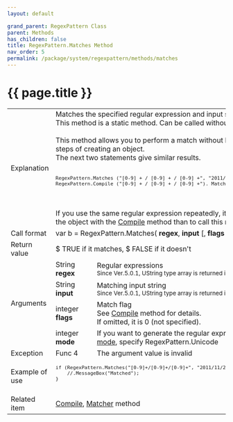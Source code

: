 ```yaml
---
layout: default

grand_parent: RegexPattern Class
parent: Methods
has_children: false
title: RegexPattern.Matches Method
nav_order: 5
permalink: /package/system/regexpattern/methods/matches
---
```

# {{ page.title }}


<table>
  <tr>
    <td>Explanation</td>
    <td colspan="2">Matches the specified regular expression and input string.<br>This method is a static method. Can be called without creating an object.<br><br>This method allows you to perform a match without having to go through the steps of creating an object.<br>The next two statements give similar results.<br><br><code><pre>RegexPattern.Matches ("[0-9] + / [0-9] + / [0-9] +", "2011/11/28"); <br>RegexPattern.Compile ("[0-9] + / [0-9] + / [0-9] +"). Matcher ("2011/11/28"). Matches ();</pre></code><br><br>If you use the same regular expression repeatedly, it is more efficient to create the object with the <a href="/package/system/regexpattern/methods/compile">Compile</a> method than to call this method every time.</td>
  </tr>
  <tr>
    <td>Call format</td>
    <td colspan="2">var b = RegexPattern.Matches( <b>regex</b>, <b>input</b> [, <b>flags</b> [, <b>mode</b> ]] )</td>
  </tr>
  <tr>
    <td>Return value</td>
    <td colspan="2">$ TRUE if it matches, $ FALSE if it doesn't</td>
  </tr>  
  <tr>
    <td rowspan="4">Arguments</td>
    <td>String <b>regex</b></td>
    <td>Regular expressions<br><small>Since Ver.5.0.1, UString type array is returned in <a href="/package/system/regexpattern/#about-unicode-mode">Unicode mode</a>
  
  <tr>
    <td>String <b>input</b></td>
    <td>Matching input string<br><small>Since Ver.5.0.1, UString type array is returned in <a href="/package/system/regexpattern/#about-unicode-mode">Unicode mode</a>
  <tr>
    <td>integer <b>flags</b></td>
    <td>Match flag<br>See <a href="/package/system/regexpattern/methods/compile">Compile</a> method for details.<br>If omitted, it is 0 (not specified).</td>
  </tr>
  <tr>
    <td>integer <b>mode</b></td>
    <td>If you want to generate the regular expression engine in <a href="/package/system/regexpattern/#about-unicode-mode">Unicode mode</a>, specify RegexPattern.Unicode</td>
  </tr>
  <tr>
    <td>Exception</td>
    <td>Func 4</td>
    <td>The argument value is invalid</td>
  </tr>
  <tr>
    <td>Example of use</td>
    <td colspan="2"><code><pre>
if (RegexPattern.Matches("[0-9]+/[0-9]+/[0-9]+", "2011/11/28")) {
    //.MessageBox("Matched");
}
    </pre></code></td>
  </tr>
  <tr>
    <td>Related item</td>
    <td colspan="2"><a href="/package/system/regexpattern/methods/compile">Compile</a>, <a href="/package/system/regexpattern/methods/matcher">Matcher</a> method</td>
  </tr>

